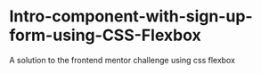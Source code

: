 # Intro-component-with-sign-up-form-using-CSS-Flexbox
A solution to the frontend mentor challenge using css flexbox
